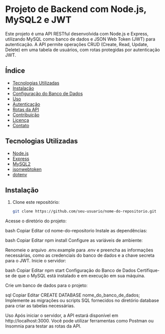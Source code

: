 # Projeto de Backend com Node.js, MySQL2 e JWT

Este projeto é uma API RESTful desenvolvida com Node.js e Express, utilizando MySQL como banco de dados e JSON Web Token (JWT) para autenticação. A API permite operações CRUD (Create, Read, Update, Delete) em uma tabela de usuários, com rotas protegidas por autenticação JWT.

## Índice

- [Tecnologias Utilizadas](#tecnologias-utilizadas)
- [Instalação](#instalação)
- [Configuração do Banco de Dados](#configuração-do-banco-de-dados)
- [Uso](#uso)
- [Autenticação](#autenticação)
- [Rotas da API](#rotas-da-api)
- [Contribuição](#contribuição)
- [Licença](#licença)
- [Contato](#contato)

## Tecnologias Utilizadas

- [Node.js](https://nodejs.org/)
- [Express](https://expressjs.com/)
- [MySQL2](https://www.npmjs.com/package/mysql2)
- [jsonwebtoken](https://www.npmjs.com/package/jsonwebtoken)
- [dotenv](https://www.npmjs.com/package/dotenv)

## Instalação

1. Clone este repositório:

   ```bash
   git clone https://github.com/seu-usuario/nome-do-repositorio.git

Acesse o diretório do projeto:

bash
Copiar
Editar
cd nome-do-repositorio
Instale as dependências:

bash
Copiar
Editar
npm install
Configure as variáveis de ambiente:

Renomeie o arquivo .env.example para .env e preencha as informações necessárias, como as credenciais do banco de dados e a chave secreta para o JWT.
Inicie o servidor:

bash
Copiar
Editar
npm start
Configuração do Banco de Dados
Certifique-se de que o MySQL está instalado e em execução em sua máquina.

Crie um banco de dados para o projeto:

sql
Copiar
Editar
CREATE DATABASE nome_do_banco_de_dados;
Implemente as migrações ou scripts SQL fornecidos no diretório database para criar as tabelas necessárias.

Uso
Após iniciar o servidor, a API estará disponível em http://localhost:3000. Você pode utilizar ferramentas como Postman ou Insomnia para testar as rotas da API.
